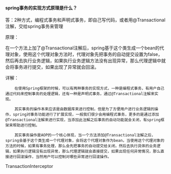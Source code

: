 #### spring事务的实现方式原理是什么？

答：2种方式，编程式事务和声明式事务，即自己写代码，或者用@Transactional注解，交给spring事务来管理



原理：

​		在一个方法上加了@Transactional注解后，spring基于这个类生成一个bean的代理对象，使用这个代理对象方法时，代理对象先把事务的自动提交设置为false，然后再去执行业务逻辑，如果执行业务逻辑方法没有出现异常，那么代理逻辑中就会将事务进行提交，如果出现了异常就会回滚。



详解：

		在使用Spring框架的时候，可以有两种事务的实现方式，一种是编程式事务，有用户自己通过代码来控制事务的处理逻辑，还有一种是声明式事务，通过@Transactional注解来实现。
	
		其实事务的操作本来应该是由数据库来进行控制，但是为了方便用户进行业务逻辑的操作，spring对事务功能进行了扩展实现，一般我们很少会用编程式事务，更多的是通过添加@Transactional注解来进行实现，当添加此注解之后事务的自动功能就会关闭，有spring框架来帮助进行控制。
	
		其实事务操作是AOP的一个核心体现，当一个方法添加@Transactional注解之后，spring会基于这个类生成一个代理对象，会将这个代理对象作为bean，当使用这个代理对象的方法的时候，如果有事务处理，那么会先把事务的自动提交给关闭，然后去执行具体的业务逻辑，如果执行逻辑没有出现异常，那么代理逻辑就会直接提交，如果出现任何异常情况，那么直接进行回滚操作，当然用户可以控制对哪些异常进行回滚操作。

TransactionInterceptor

